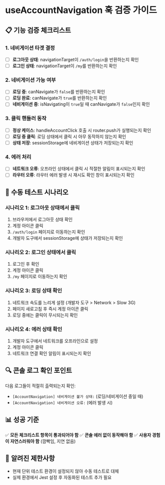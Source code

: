 # useAccountNavigation 훅 검증 가이드

## 📋 기능 검증 체크리스트

### 1. 네비게이션 타겟 결정
- [ ] **로그아웃 상태**: navigationTarget이 `/auth/login`을 반환하는지 확인
- [ ] **로그인 상태**: navigationTarget이 `/my`를 반환하는지 확인

### 2. 네비게이션 가능 여부
- [ ] **로딩 중**: canNavigate가 `false`를 반환하는지 확인
- [ ] **로딩 완료**: canNavigate가 `true`를 반환하는지 확인
- [ ] **네비게이션 중**: isNavigating이 `true`일 때 canNavigate가 `false`인지 확인

### 3. 클릭 핸들러 동작
- [ ] **정상 케이스**: handleAccountClick 호출 시 router.push가 실행되는지 확인
- [ ] **로딩 중 클릭**: 로딩 상태에서 클릭 시 아무 동작하지 않는지 확인
- [ ] **상태 저장**: sessionStorage에 네비게이션 상태가 저장되는지 확인

### 4. 에러 처리
- [ ] **네트워크 오류**: 오프라인 상태에서 클릭 시 적절한 알림이 표시되는지 확인
- [ ] **라우터 오류**: 라우터 에러 발생 시 재시도 확인 창이 표시되는지 확인

## 🧪 수동 테스트 시나리오

### 시나리오 1: 로그아웃 상태에서 클릭
1. 브라우저에서 로그아웃 상태 확인
2. 계정 아이콘 클릭
3. `/auth/login` 페이지로 이동하는지 확인
4. 개발자 도구에서 sessionStorage에 상태가 저장되는지 확인

### 시나리오 2: 로그인 상태에서 클릭
1. 로그인 후 확인
2. 계정 아이콘 클릭
3. `/my` 페이지로 이동하는지 확인

### 시나리오 3: 로딩 상태 확인
1. 네트워크 속도를 느리게 설정 (개발자 도구 > Network > Slow 3G)
2. 페이지 새로고침 후 즉시 계정 아이콘 클릭
3. 로딩 중에는 클릭이 무시되는지 확인

### 시나리오 4: 에러 상태 확인
1. 개발자 도구에서 네트워크를 오프라인으로 설정
2. 계정 아이콘 클릭
3. 네트워크 연결 확인 알림이 표시되는지 확인

## 🔍 콘솔 로그 확인 포인트

다음 로그들이 적절히 출력되는지 확인:
- `[AccountNavigation] 네비게이션 불가 상태:` (로딩/네비게이션 중일 때)
- `[AccountNavigation] 네비게이션 오류:` (에러 발생 시)

## 📊 성공 기준

✅ **모든 체크리스트 항목이 통과되어야 함**
✅ **콘솔 에러 없이 동작해야 함**
✅ **사용자 경험이 자연스러워야 함** (깜빡임, 지연 없음)

## 🚨 알려진 제한사항

- 현재 단위 테스트 환경이 설정되지 않아 수동 테스트로 대체
- 실제 환경에서 Jest 설정 후 자동화된 테스트 추가 필요 